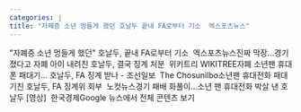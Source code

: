 ```yaml
---
categories: j
title: "자폐증 소년 멍들게 했던 호날두 끝내 FA로부터 기소  엑스포츠뉴스"
---
```

"자폐증 소년 멍들게 했던" 호날두, 끝내 FA로부터 기소&nbsp;&nbsp;엑스포츠뉴스진짜 막장…경기 졌다고 자폐 아이 내려친 호날두, 결국 징계 처분&nbsp;&nbsp;위키트리 WIKITREE자폐 소년팬 휴대폰 패대기… 호날두, FA 징계 받나 - 조선일보&nbsp;&nbsp;The Chosunilbo소년팬 휴대전화 패대기친 호날두, FA 징계위 회부&nbsp;&nbsp;노컷뉴스경기 패배 화풀이…소년 팬 휴대전화 박살 낸 호날두 [영상]&nbsp;&nbsp;한국경제Google 뉴스에서 전체 콘텐츠 보기